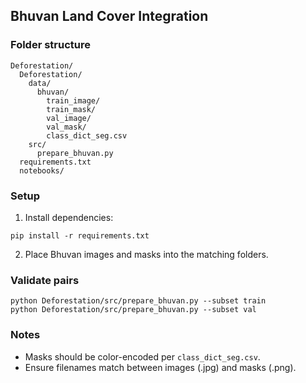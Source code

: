 ## Bhuvan Land Cover Integration

### Folder structure
```
Deforestation/
  Deforestation/
    data/
      bhuvan/
        train_image/
        train_mask/
        val_image/
        val_mask/
        class_dict_seg.csv
    src/
      prepare_bhuvan.py
  requirements.txt
  notebooks/
```

### Setup
1. Install dependencies:
```
pip install -r requirements.txt
```
2. Place Bhuvan images and masks into the matching folders.

### Validate pairs
```
python Deforestation/src/prepare_bhuvan.py --subset train
python Deforestation/src/prepare_bhuvan.py --subset val
```

### Notes
- Masks should be color-encoded per `class_dict_seg.csv`.
- Ensure filenames match between images (.jpg) and masks (.png).


